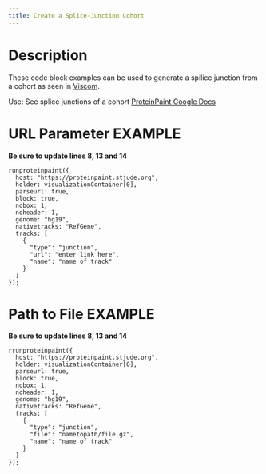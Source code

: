 ```yaml
---
title: Create a Splice-Junction Cohort
---
```


# Description 

These code block examples can be used to generate a spilice junction from a cohort as seen in 
[Viscom](https://viz.stjude.cloud/zhou-lab/visualization/genomepaint-splice-junction-example~39).

Use: See splice junctions of a cohort
[ProteinPaint Google Docs](https://docs.google.com/document/d/1e0JVdcf1yQDZst3j77Xeoj_hDN72B6XZ1bo_cAd2rss/edit#heading=h.s58v64uwsl45)


# URL Parameter EXAMPLE

**Be sure to update lines 8, 13 and 14** 
```JS
runproteinpaint({
  host: "https://proteinpaint.stjude.org",
  holder: visualizationContainer[0],
  parseurl: true,
  block: true,
  nobox: 1,
  noheader: 1,
  genome: "hg19",
  nativetracks: "RefGene",
  tracks: [
    {
      "type": "junction",
      "url": "enter link here",
      "name": "name of track"
    }
  ]
});
```

# Path to File EXAMPLE

**Be sure to update lines 8, 13 and 14** 
```JS
rrunproteinpaint({
  host: "https://proteinpaint.stjude.org",
  holder: visualizationContainer[0],
  parseurl: true,
  block: true,
  nobox: 1,
  noheader: 1,
  genome: "hg19",
  nativetracks: "RefGene",
  tracks: [
    {
      "type": "junction",
      "file": "nametopath/file.gz",
      "name": "name of track"
    }
  ]
});
```

